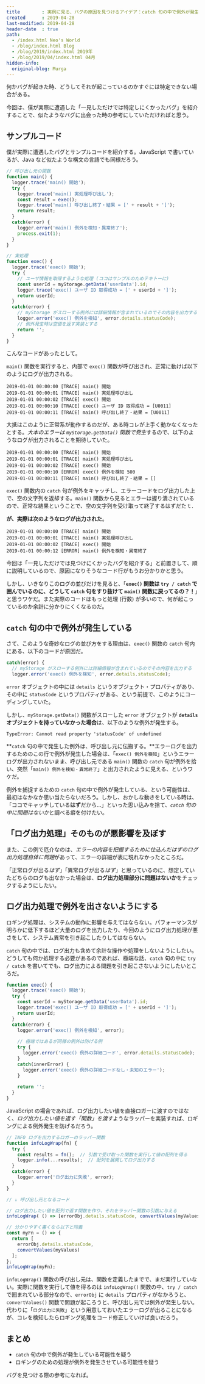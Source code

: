 ```yaml
---
title        : 実例に見る、バグの原因を見つけるアイデア：catch 句の中で例外が発生している
created      : 2019-04-28
last-modified: 2019-04-28
header-date  : true
path:
  - /index.html Neo's World
  - /blog/index.html Blog
  - /blog/2019/index.html 2019年
  - /blog/2019/04/index.html 04月
hidden-info:
  original-blog: Murga
---
```


何かバグが起きた時、どうしてそれが起こっているのかすぐには特定できない場合がある。

今回は、僕が実際に遭遇した「一見しただけでは特定しにくかったバグ」を紹介することで、似たようなバグに出会った時の参考にしていただければと思う。

## サンプルコード

僕が実際に遭遇したバグとサンプルコードを紹介する。JavaScript で書いているが、Java など似たような構文の言語でも同様だろう。

```javascript
// 呼び出し元の関数
function main() {
  logger.trace('main() 開始');
  try {
    logger.trace('main() 実処理呼び出し');
    const result = exec();
    logger.trace('main() 呼び出し終了・結果 = [' + result + ']');
    return result;
  }
  catch(error) {
    logger.error('main() 例外を検知・異常終了');
    process.exit(1);
  }
}

// 実処理
function exec() {
  logger.trace('exec() 開始');
  try {
    // ユーザ情報を取得するような処理 (ココはサンプルのためテキトーに)
    const userId = myStorage.getData('userData').id;
    logger.trace('exec() ユーザ ID 取得成功 = [' + userId + ']');
    return userId;
  }
  catch(error) {
    // myStorage がスローする例外には詳細情報が含まれているのでその内容を出力する
    logger.error('exec() 例外を検知', error.details.statusCode);
    // 例外発生時は空値を返す実装とする
    return '';
  }
}
```

こんなコードがあったとして。

`main()` 関数を実行すると、内部で `exec()` 関数が呼び出され、正常に動けば以下のようにログが出力される。

```
2019-01-01 00:00:00 [TRACE] main() 開始
2019-01-01 00:00:01 [TRACE] main() 実処理呼び出し
2019-01-01 00:00:02 [TRACE] exec() 開始
2019-01-01 00:00:10 [TRACE] exec() ユーザ ID 取得成功 = [U0011]
2019-01-01 00:00:11 [TRACE] main() 呼び出し終了・結果 = [U0011]
```

大抵はこのように正常系が動作するのだが、ある時コレが上手く動かなくなったとする。*大本のエラーは `myStorage.getData()` 関数で発生*するので、以下のようなログが出力されることを期待していた。

```
2019-01-01 00:00:00 [TRACE] main() 開始
2019-01-01 00:00:01 [TRACE] main() 実処理呼び出し
2019-01-01 00:00:02 [TRACE] exec() 開始
2019-01-01 00:00:10 [ERROR] exec() 例外を検知 500
2019-01-01 00:00:11 [TRACE] main() 呼び出し終了・結果 = []
```

`exec()` 関数内の `catch` 句が例外をキャッチし、エラーコードをログ出力した上で、空の文字列を返却する。`main()` 関数から見るとエラーは握り潰されているので、正常な結果ということで、空の文字列を受け取って終了するはずだたｔ.

**が、実際は次のようなログが出力された**。

```
2019-01-01 00:00:00 [TRACE] main() 開始
2019-01-01 00:00:01 [TRACE] main() 実処理呼び出し
2019-01-01 00:00:02 [TRACE] exec() 開始
2019-01-01 00:00:12 [ERROR] main() 例外を検知・異常終了
```

今回は「一見しただけでは見つけにくかったバグを紹介する」と前置きして、順に説明しているので、原因になりそうなコード行がもうお分かりかと思う。

しかし、いきなりこのログの並びだけを見ると、「**`exec()` 関数は `try / catch` で囲んでいるのに、どうして `catch` 句をすり抜けて `main()` 関数に戻ってるの？！**」と思うワケだ。また実際のコードはもっと処理 (行数) が多いので、何が起こっているのか余計に分かりにくくなるのだ。

## `catch` 句の中で例外が発生している

さて、このような奇妙なログの並び方をする理由は、`exec()` 関数の `catch` 句内にある、以下のコードが原因だ。

```javascript
catch(error) {
  // myStorage がスローする例外には詳細情報が含まれているのでその内容を出力する
  logger.error('exec() 例外を検知', error.details.statusCode);
```

`error` オブジェクトの中には `details` というオブジェクト・プロパティがあり、その中に `statusCode` というプロパティがある、という前提で、このようにコーディングしていた。

しかし、`myStorage.getData()` 関数がスローした `error` オブジェクトが **`details` オブジェクトを持っていなかった場合**は、以下のような例外が発生する。

```
TypeError: Cannot read property 'statusCode' of undefined
```

**`catch` 句の中で発生した例外は、呼び出し元に伝搬する。**エラーログを出力するためのこの行で例外が発生した場合は、「`exec() 例外を検知`」というエラーログが出力されないまま、呼び出し元である `main()` 関数の `catch` 句が例外を拾い、突然「`main() 例外を検知・異常終了`」と出力されたように見える、というワケだ。

例外を捕捉するための `catch` 句の中で例外が発生している、という可能性は、最初はなかなか思い当たらないだろう。しかし、おかしな動きをしている時は、「ココでキャッチしている**はず**だから…」といった思い込みを捨て、*`catch` 句の中に問題はないか*と調べる癖を付けたい。

## 「ログ出力処理」そのものが悪影響を及ぼす

また、この例で厄介なのは、*エラーの内容を把握するために仕込んだはずのログ出力処理自体に問題*があって、エラーの詳細が表に現れなかったところだ。

「正常ログが出る*はず*」「異常ログが出る*はず*」と思っているのに、想定していたどちらのログも出なかった場合は、**ログ出力処理部分に問題はないか**をチェックするようにしたい。

## ログ出力処理で例外を出さないようにする

ロギング処理は、システムの動作に影響を与えてはならない。パフォーマンスが明らかに低下するほど大量のログを出力したり、今回のようにログ出力処理が悪さをして、システム異常を引き起こしたりしてはならない。

`catch` 句の中では、ログ出力も含めて余計な操作や処理をしないようにしたい。どうしても何か処理する必要があるのであれば、極端な話、`catch` 句の中に `try / catch` を書いてでも、ログ出力による問題を引き起こさないようにしたいところだ。

```javascript
function exec() {
  logger.trace('exec() 開始');
  try {
    const userId = myStorage.getData('userData').id;
    logger.trace('exec() ユーザ ID 取得成功 = [' + userId + ']');
    return userId;
  }
  catch(error) {
    logger.error('exec() 例外を検知', error);
    
    // 極端ではあるが同様の例外は防げる例
    try {
      logger.error('exec() 例外の詳細コード', error.details.statusCode);
    }
    catch(innerError) {
      logger.error('exec() 例外の詳細コードなし・未知のエラー');
    }
    
    return '';
  }
}
```

JavaScript の場合であれば、ログ出力したい値を直接ロガーに渡すのではなく、*ログ出力したい値を返す「関数」を渡す*ようなラッパーを実装すれば、ロギングによる例外発生を防げるだろう。

```javascript
// INFO ログを出力するロガーのラッパー関数
function infoLogWrap(fn) {
  try {
    const results = fn();  // 引数で受け取った関数を実行して値の配列を得る
    logger.info(...results);  // 配列を展開してログ出力する
  }
  catch(error) {
    logger.error('ログ出力に失敗', error);
  }
}

// ↓ 呼び出し元となるコード

// ログ出力したい値を配列で返す関数を作り、それをラッパー関数の引数に与える
infoLogWrap( () => [errorObj.details.statusCode, convertValues(myValues)] );

// 分かりやすく書くなら以下と同義
const myFn = () => {
  return [
    errorObj.details.statusCode,
    convertValues(myValues)
  ];
};
infoLogWrap(myFn);
```

`infoLogWrap()` 関数の呼び出し元は、関数を定義したまでで、まだ実行していない。実際に関数を実行して値を得るのは `infoLogWrap()` 関数の中、`try / catch` で囲まれている部分なので、`errorObj` に `details` プロパティがなかろうと、`convertValues()` 関数で問題が起ころうと、呼び出し元では例外が発生しない。代わりに「`ログ出力に失敗`」という用意しておいたエラーログが出ることになるが、コレを検知したらロギング処理をコード修正していけば良いだろう。

## まとめ

- `catch` 句の中で例外が発生している可能性を疑う
- ロギングのための処理が例外を発生させている可能性を疑う

バグを見つける際の参考になれば。

